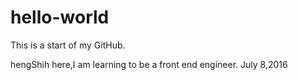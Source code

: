 # hello-world
This is a start of my GitHub.

hengShih here,I am learning to be a front end engineer.
July 8,2016
